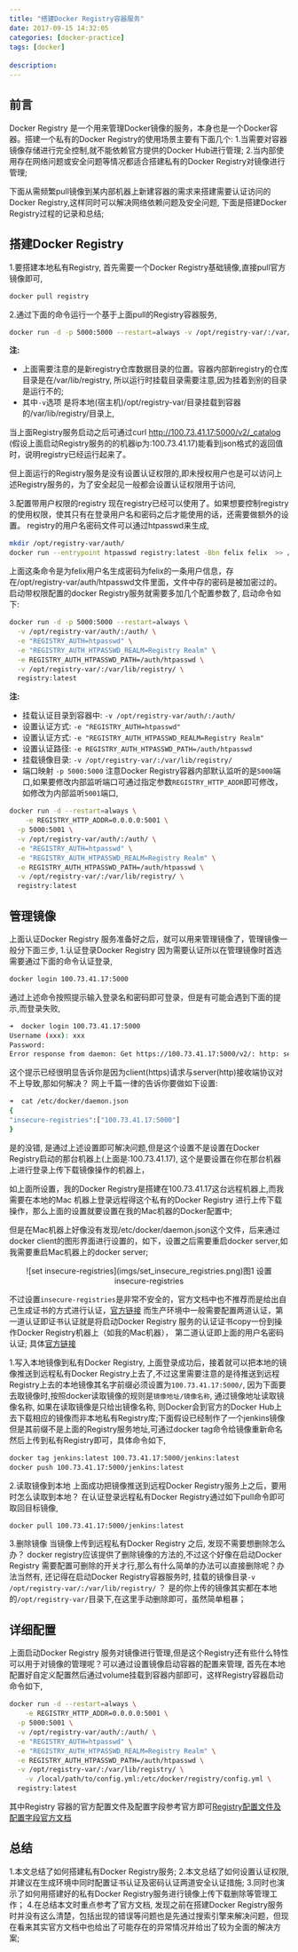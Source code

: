 ```yaml
---
title: "搭建Docker Registry容器服务"
date: 2017-09-15 14:32:05
categories: [docker-practice]
tags: [docker]

description:
---
```


## 前言
Docker Registry 是一个用来管理Docker镜像的服务，本身也是一个Docker容器。搭建一个私有的Docker Registry的使用场景主要有下面几个:
1.当需要对容器镜像存储进行完全控制,就不能依赖官方提供的Docker Hub进行管理;
2.当内部使用存在网络问题或安全问题等情况都适合搭建私有的Docker Registry对镜像进行管理;

下面从需频繁pull镜像到某内部机器上新建容器的需求来搭建需要认证访问的Docker Registry,这样同时可以解决网络依赖问题及安全问题, 下面是搭建Docker Registry过程的记录和总结;
<!--more-->


## 搭建Docker Registry

1.要搭建本地私有Registry, 首先需要一个Docker Registry基础镜像,直接pull官方镜像即可,
```bash 
docker pull registry 
```

2.通过下面的命令运行一个基于上面pull的Registry容器服务, 
```bash
docker run -d -p 5000:5000 --restart=always -v /opt/registry-var/:/var/lib/registry/ registry:latest
```

**注:** 
- 上面需要注意的是新registry仓库数据目录的位置。容器内部新registry的仓库目录是在/var/lib/registry, 所以运行时挂载目录需要注意,因为挂着到别的目录是运行不的;
- 其中`-v`选项 是将本地(宿主机)/opt/registry-var/目录挂载到容器的/var/lib/registry/目录上,

当上面Registry服务启动之后可通过curl http://100.73.41.17:5000/v2/_catalog (假设上面启动Registry服务的的机器ip为:100.73.41.17)能看到json格式的返回值时，说明registry已经运行起来了。

但上面运行的Registry服务是没有设置认证权限的,即未授权用户也是可以访问上述Registry服务的，为了安全起见一般都会设置认证权限用于访问,

3.配置带用户权限的registry
现在registry已经可以使用了。如果想要控制registry的使用权限，使其只有在登录用户名和密码之后才能使用的话，还需要做额外的设置。
registry的用户名密码文件可以通过htpasswd来生成,
```bash 
mkdir /opt/registry-var/auth/
docker run --entrypoint htpasswd registry:latest -Bbn felix felix  >> /opt/registry-var/auth/htpasswd
```
上面这条命令是为felix用户名生成密码为felix的一条用户信息，存在/opt/registry-var/auth/htpasswd文件里面，文件中存的密码是被加密过的。
启动带权限配置的docker Registry服务就需要多加几个配置参数了, 启动命令如下:

```bash 
docker run -d -p 5000:5000 --restart=always \
  -v /opt/registry-var/auth/:/auth/ \
  -e "REGISTRY_AUTH=htpasswd" \
  -e "REGISTRY_AUTH_HTPASSWD_REALM=Registry Realm" \
  -e REGISTRY_AUTH_HTPASSWD_PATH=/auth/htpasswd \
  -v /opt/registry-var/:/var/lib/registry/ \
  registry:latest
```

**注:**
- 挂载认证目录到容器中: `-v /opt/registry-var/auth/:/auth/`
- 设置认证方式: `-e "REGISTRY_AUTH=htpasswd"` 
- 设置认证方式: `-e "REGISTRY_AUTH_HTPASSWD_REALM=Registry Realm"` 
- 设置认证路径: `-e REGISTRY_AUTH_HTPASSWD_PATH=/auth/htpasswd`
- 挂载镜像目录: `-v /opt/registry-var/:/var/lib/registry/`
- 端口映射 `-p 5000:5000` 注意Docker Registry容器内部默认监听的是`5000`端口,如果要修改内部监听端口可通过指定参数`REGISTRY_HTTP_ADDR`即可修改，如修改为内部监听`5001`端口,

```bash 
docker run -d --restart=always \
	-e REGISTRY_HTTP_ADDR=0.0.0.0:5001 \
  -p 5000:5001 \
  -v /opt/registry-var/auth/:/auth/ \
  -e "REGISTRY_AUTH=htpasswd" \
  -e "REGISTRY_AUTH_HTPASSWD_REALM=Registry Realm" \
  -e REGISTRY_AUTH_HTPASSWD_PATH=/auth/htpasswd \
  -v /opt/registry-var/:/var/lib/registry/ \
  registry:latest
```

## 管理镜像
上面认证Docker Registry 服务准备好之后，就可以用来管理镜像了，管理镜像一般分下面三步,
1.认证登录Docker Registry
因为需要认证所以在管理镜像时首选需要通过下面的命令认证登录,
```bash 
docker login 100.73.41.17:5000
```
通过上述命令按照提示输入登录名和密码即可登录，但是有可能会遇到下面的提示,而登录失败,
```bash 
➜  docker login 100.73.41.17:5000
Username (xxx): xxx 
Password:
Error response from daemon: Get https://100.73.41.17:5000/v2/: http: server gave HTTP response to HTTPS client
```
这个提示已经很明显告诉你是因为client(https)请求与server(http)接收端协议对不上导致,那如何解决？ 网上千篇一律的告诉你要做如下设置:
```bash 
➜  cat /etc/docker/daemon.json
{
"insecure-registries":["100.73.41.17:5000"]
}
```
是的没错, 是通过上述设置即可解决问题,但是这个设置不是设置在Docker Registry启动的那台机器上(上面是:100.73.41.17), 这个是要设置在你在那台机器上进行登录上传下载镜像操作的机器上，

如上面所设置，我的Docker Registry是搭建在100.73.41.17这台远程机器上,而我需要在本地的Mac 机器上登录远程得这个私有的Docker Registry 进行上传下载操作，那么上面的设置就要设置在我的Mac机器的Docker配置中;

但是在Mac机器上好像没有发现/etc/docker/daemon.json这个文件，后来通过docker client的图形界面进行设置的，如下，设置之后需要重启docker server,如我需要重启Mac机器上的docker server;
<center>![set insecure-registries](imgs/set_insecure_registries.png)图1 设置insecure-registries</center>

不过设置`insecure-registries`是非常不安全的，官方文档中也不推荐而是给出自己生成证书的方式进行认证，[官方链接](https://docs.docker.com/registry/insecure/#troubleshoot-insecure-registry)
而生产环境中一般需要配置两道认证，第一道认证即证书认证就是将启动Docker Registry 服务的认证证书copy一份到操作Docker Registry机器上（如我的Mac机器）， 第二道认证即上面的用户名密码认证; 具体[官方链接](https://docs.docker.com/registry/deploying/#native-basic-auth)

1.写入本地镜像到私有Docker Registry,
上面登录成功后，接着就可以把本地的镜像推送到远程私有Docker Registry上去了,不过这里需要注意的是待推送到远程Registry上去的本地镜像其名字前缀必须设置为`100.73.41.17:5000/`, 因为下面要去取镜像时,按照docker读取镜像的规则是`镜像地址/镜像名称`, 通过镜像地址读取镜像名称, 如果在读取镜像是只给出镜像名称, 则Docker会到官方的Docker Hub上去下载相应的镜像而非本地私有Registry库;下面假设已经制作了一个jenkins镜像但是其前缀不是上面的Registry服务地址,可通过docker tag命令给镜像重新命名然后上传到私有Registry即可，具体命令如下,
```bash 
docker tag jenkins:latest 100.73.41.17:5000/jenkins:latest
docker push 100.73.41.17:5000/jenkins:latest
```

2.读取镜像到本地
上面成功把镜像推送到远程Docker Registry服务上之后，要用时怎么读取到本地？ 在认证登录远程私有Docker Registry通过如下pull命令即可取回目标镜像,
```bash 
docker pull 100.73.41.17:5000/jenkins:latest
```

3.删除镜像
当镜像上传到远程私有Docker Registry 之后, 发现不需要想删除怎么办？ docker registry应该提供了删除镜像的方法的,不过这个好像在启动Docker Registry 需要配置可删除的开关才行,那么有什么简单的办法可以直接删除呢？办法当然有, 还记得在启动Docker Registry容器服务时, 挂载的镜像目录`-v /opt/registry-var/:/var/lib/registry/` ？ 是的你上传的镜像其实都在本地的`/opt/registry-var/`目录下,在这里手动删除即可，虽然简单粗暴；


## 详细配置
上面启动Docker Registry 服务对镜像进行管理,但是这个Registry还有些什么特性可以用于对镜像的管理呢？可以通过设置镜像启动容器的配置来管理, 
首先在本地配置好自定义配置然后通过volume挂载到容器内部即可，这样Registry容器启动命令如下,
```bash 
docker run -d --restart=always \
	-e REGISTRY_HTTP_ADDR=0.0.0.0:5001 \
  -p 5000:5001 \
  -v /opt/registry-var/auth/:/auth/ \
  -e "REGISTRY_AUTH=htpasswd" \
  -e "REGISTRY_AUTH_HTPASSWD_REALM=Registry Realm" \
  -e REGISTRY_AUTH_HTPASSWD_PATH=/auth/htpasswd \
  -v /opt/registry-var/:/var/lib/registry/ \
	-v /local/path/to/config.yml:/etc/docker/registry/config.yml \
  registry:latest
```

其中Registry 容器的官方配置文件及配置字段参考官方即可[Registry配置文件及配置字段官方文档](https://docs.docker.com/registry/configuration/#list-of-configuration-options)


## 总结
1.本文总结了如何搭建私有Docker Registry服务;
2.本文总结了如何设置认证权限,并建议在生成环境中同时配置证书认证及密码认证两道安全认证措施;
3.同时也演示了如何用搭建好的私有Docker Registry服务进行镜像上传下载删除等管理工作；
4.在总结本文时重点参考了官方文档, 发现之前在搭建Docker  Registry服务时并没有这么清楚，包括出现的错误等问题也是先通过搜索引擎来解决问题，但现在看来其实官方文档中也给出了可能存在的异常情况并给出了较为全面的解决方案;
